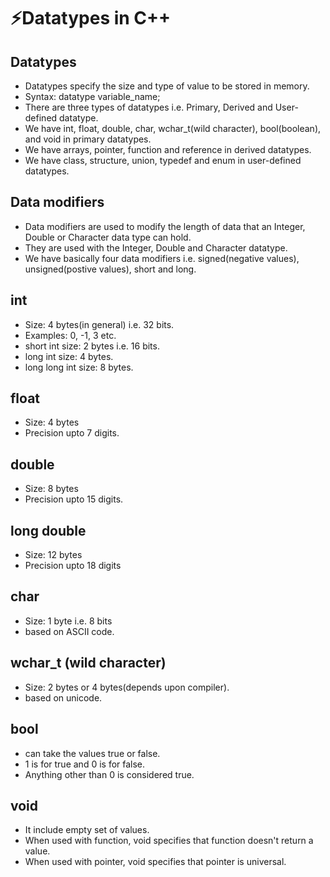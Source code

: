 # ⚡Datatypes in C++

## Datatypes

- Datatypes specify the size and type of value to be stored in memory.
- Syntax: datatype variable_name;
- There are three types of datatypes i.e. Primary, Derived and User-defined datatype.
- We have int, float, double, char, wchar_t(wild character), bool(boolean), and void in primary datatypes.
- We have arrays, pointer, function and reference in derived datatypes.
- We have class, structure, union, typedef and enum in user-defined datatypes.

## Data modifiers

- Data modifiers are used to modify the length of data that an Integer, Double or Character data type can hold.
- They are used with the Integer, Double and Character datatype.
- We have basically four data modifiers i.e. signed(negative values), unsigned(postive values), short and long.

## int

- Size: 4 bytes(in general) i.e. 32 bits.
- Examples: 0, -1, 3 etc.
- short int size: 2 bytes i.e. 16 bits.
- long int size: 4 bytes.
- long long int size: 8 bytes.

## float

- Size: 4 bytes
- Precision upto 7 digits.

## double

- Size: 8 bytes
- Precision upto 15 digits.

## long double

- Size: 12 bytes
- Precision upto 18 digits

## char

- Size: 1 byte i.e. 8 bits
- based on ASCII code.

## wchar_t (wild character)

- Size: 2 bytes or 4 bytes(depends upon compiler).
- based on unicode.

## bool

- can take the values true or false.
- 1 is for true and 0 is for false.
- Anything other than 0 is considered true.

## void

- It include empty set of values.
- When used with function, void specifies that function doesn't return a value.
- When used with pointer, void specifies that pointer is universal.
